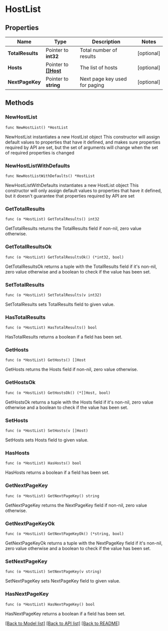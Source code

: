 # HostList

## Properties

Name | Type | Description | Notes
------------ | ------------- | ------------- | -------------
**TotalResults** | Pointer to **int32** | Total number of results | [optional] 
**Hosts** | Pointer to [**[]Host**](Host.md) | The list of hosts | [optional] 
**NextPageKey** | Pointer to **string** | Next page key used for paging | [optional] 

## Methods

### NewHostList

`func NewHostList() *HostList`

NewHostList instantiates a new HostList object
This constructor will assign default values to properties that have it defined,
and makes sure properties required by API are set, but the set of arguments
will change when the set of required properties is changed

### NewHostListWithDefaults

`func NewHostListWithDefaults() *HostList`

NewHostListWithDefaults instantiates a new HostList object
This constructor will only assign default values to properties that have it defined,
but it doesn't guarantee that properties required by API are set

### GetTotalResults

`func (o *HostList) GetTotalResults() int32`

GetTotalResults returns the TotalResults field if non-nil, zero value otherwise.

### GetTotalResultsOk

`func (o *HostList) GetTotalResultsOk() (*int32, bool)`

GetTotalResultsOk returns a tuple with the TotalResults field if it's non-nil, zero value otherwise
and a boolean to check if the value has been set.

### SetTotalResults

`func (o *HostList) SetTotalResults(v int32)`

SetTotalResults sets TotalResults field to given value.

### HasTotalResults

`func (o *HostList) HasTotalResults() bool`

HasTotalResults returns a boolean if a field has been set.

### GetHosts

`func (o *HostList) GetHosts() []Host`

GetHosts returns the Hosts field if non-nil, zero value otherwise.

### GetHostsOk

`func (o *HostList) GetHostsOk() (*[]Host, bool)`

GetHostsOk returns a tuple with the Hosts field if it's non-nil, zero value otherwise
and a boolean to check if the value has been set.

### SetHosts

`func (o *HostList) SetHosts(v []Host)`

SetHosts sets Hosts field to given value.

### HasHosts

`func (o *HostList) HasHosts() bool`

HasHosts returns a boolean if a field has been set.

### GetNextPageKey

`func (o *HostList) GetNextPageKey() string`

GetNextPageKey returns the NextPageKey field if non-nil, zero value otherwise.

### GetNextPageKeyOk

`func (o *HostList) GetNextPageKeyOk() (*string, bool)`

GetNextPageKeyOk returns a tuple with the NextPageKey field if it's non-nil, zero value otherwise
and a boolean to check if the value has been set.

### SetNextPageKey

`func (o *HostList) SetNextPageKey(v string)`

SetNextPageKey sets NextPageKey field to given value.

### HasNextPageKey

`func (o *HostList) HasNextPageKey() bool`

HasNextPageKey returns a boolean if a field has been set.


[[Back to Model list]](../README.md#documentation-for-models) [[Back to API list]](../README.md#documentation-for-api-endpoints) [[Back to README]](../README.md)


